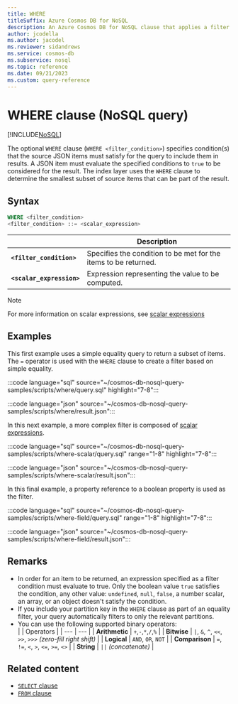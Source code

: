 ```yaml
---
title: WHERE
titleSuffix: Azure Cosmos DB for NoSQL
description: An Azure Cosmos DB for NoSQL clause that applies a filter to return a subset of items in the query results.
author: jcodella
ms.author: jacodel
ms.reviewer: sidandrews
ms.service: cosmos-db
ms.subservice: nosql
ms.topic: reference
ms.date: 09/21/2023
ms.custom: query-reference
---
```


# WHERE clause (NoSQL query)

[!INCLUDE[NoSQL](../../includes/appliesto-nosql.md)]

The optional ``WHERE`` clause (``WHERE <filter_condition>``) specifies condition(s) that the source JSON items must satisfy for the query to include them in results. A JSON item must evaluate the specified conditions to ``true`` to be considered for the result. The index layer uses the ``WHERE`` clause to determine the smallest subset of source items that can be part of the result.

## Syntax

```sql
WHERE <filter_condition>  
<filter_condition> ::= <scalar_expression>
```

| | Description |
| --- | --- |
| **``<filter_condition>``** | Specifies the condition to be met for the items to be returned. |
| **``<scalar_expression>``** | Expression representing the value to be computed. |

> [!NOTE]
> For more information on scalar expressions, see [scalar expressions](scalar-expressions.md)

## Examples

This first example uses a simple equality query to return a subset of items. The ``=`` operator is used with the ``WHERE`` clause to create a filter based on simple equality.

:::code language="sql" source="~/cosmos-db-nosql-query-samples/scripts/where/query.sql" highlight="7-8":::

:::code language="json" source="~/cosmos-db-nosql-query-samples/scripts/where/result.json":::

In this next example, a more complex filter is composed of [scalar expressions](scalar-expressions.md).

:::code language="sql" source="~/cosmos-db-nosql-query-samples/scripts/where-scalar/query.sql" range="1-8" highlight="7-8":::

:::code language="json" source="~/cosmos-db-nosql-query-samples/scripts/where-scalar/result.json":::

In this final example, a property reference to a boolean property is used as the filter.

:::code language="sql" source="~/cosmos-db-nosql-query-samples/scripts/where-field/query.sql" range="1-8" highlight="7-8":::

:::code language="json" source="~/cosmos-db-nosql-query-samples/scripts/where-field/result.json":::

## Remarks

- In order for an item to be returned, an expression specified as a filter condition must evaluate to true. Only the boolean value ``true`` satisfies the condition, any other value: ``undefined``, ``null``, ``false``, a number scalar, an array, or an object doesn't satisfy the condition.
- If you include your partition key in the ``WHERE`` clause as part of an equality filter, your query automatically filters to only the relevant partitions.
- You can use the following supported binary operators:  
  | | Operators |
  | --- | --- |
  | **Arithmetic** | ``+``,``-``,``*``,``/``,``%`` |
  | **Bitwise** | ``|``, ``&``, ``^``, ``<<``, ``>>``, ``>>>`` *(zero-fill right shift)* |
  | **Logical** | ``AND``, ``OR``, ``NOT`` |
  | **Comparison** | ``=``, ``!=``, ``<``, ``>``, ``<=``, ``>=``, ``<>`` |
  | **String** |  ``||`` *(concatenate)* |

## Related content

- [``SELECT`` clause](select.md)
- [``FROM`` clause](from.md)
